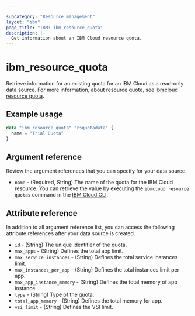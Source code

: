 ```yaml
---

subcategory: "Resource management"
layout: "ibm"
page_title: "IBM: ibm_resource_quota"
description: |-
  Get information about an IBM Cloud resource quota.
---
```


# ibm_resource_quota
Retrieve information for an existing quota for an IBM Cloud as a read-only data source. For more information, about resource quote, see [ibmcloud resource quota](https://cloud.ibm.com/docs/account?topic=cli-ibmcloud_commands_resource#ibmcloud_resource_quota).

## Example usage

```terraform
data "ibm_resource_quota" "rsquotadata" {
  name = "Trial Quota"
}
```

## Argument reference
Review the argument references that you can specify for your data source.

- `name` - (Required, String) The name of the quota for the IBM Cloud resource. You can retrieve the value by executing the `ibmcloud resource quotas` command in the [IBM Cloud CLI](https://cloud.ibm.com/docs/cli?topic=cloud-cli-getting-started).

## Attribute reference
In addition to all argument reference list, you can access the following attribute references after your data source is created.

- `id` - (String) The unique identifier of the quota.
- `max_apps` - (String) Defines the total app limit.
- `max_service_instances` - (String) Defines the total service instances limit.
- `max_instances_per_app` - (String) Defines the total instances limit per app.
- `max_app_instance_memory` - (String) Defines the total memory of app instance.
- `type` - (String) Type of the quota.
- `total_app_memory` - (String) Defines the total memory for app.
- `vsi_limit` - (String) Defines the VSI limit.
